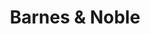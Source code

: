 ---
title: "Barnes & Noble"
url: /portland/barnes-and-noble-northeast-cascades-parkway/
shop: books
---